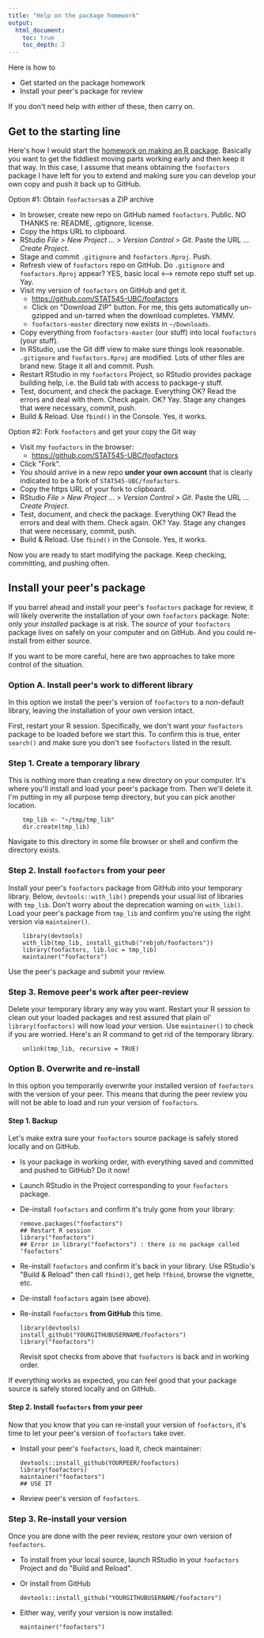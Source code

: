 ```yaml
---
title: "Help on the package homework"
output:
  html_document:
    toc: true
    toc_depth: 2
---
```


Here is how to

  * Get started on the package homework
  * Install your peer's package for review

If you don't need help with either of these, then carry on.

## Get to the starting line

Here's how I would start the [homework on making an R package](hw10_package.html). Basically you want to get the fiddliest moving parts working early and then keep it that way. In this case, I assume that means obtaining the `foofactors` package I have left for you to extend and making sure you can develop your own copy and push it back up to GitHub.

Option #1: Obtain `foofactors`as a ZIP archive

  * In browser, create new repo on GitHub named `foofactors`. Public. NO THANKS re: README, .gitignore, license.
  * Copy the https URL to clipboard.
  * RStudio *File > New Project ... > Version Control > Git*. Paste the URL ... *Create Project*.
  * Stage and commit `.gitignore` and `foofactors.Rproj`. Push.
  * Refresh view of `foofactors` repo on GitHub. Do `.gitignore` and `foofactors.Rproj` appear? YES, basic local <--> remote repo stuff set up. Yay.
  * Visit my version of `foofactors` on GitHub and get it.
    - <https://github.com/STAT545-UBC/foofactors>
    - Click on "Download ZIP" button. For me, this gets automatically un-gzipped and un-tarred when the download completes. YMMV.
    - `foofactors-master` directory now exists in `~/Downloads`.
  * Copy everything from `foofactors-master` (our stuff) into local `foofactors` (your stuff).
  * In RStudio, use the Git diff view to make sure things look reasonable. `.gitignore` and `foofactors.Rproj` are modified. Lots of other files are brand new. Stage it all and commit. Push.
  * Restart RStudio in my `foofactors` Project, so RStudio provides package building help, i.e. the Build tab with access to package-y stuff.
  * Test, document, and check the package. Everything OK? Read the errors and deal with them. Check again. OK? Yay. Stage any changes that were necessary, commit, push.
  * Build & Reload. Use `fbind()` in the Console. Yes, it works.
  
Option #2: Fork `foofactors` and get your copy the Git way

  * Visit my `foofactors` in the browser:
    - <https://github.com/STAT545-UBC/foofactors>
  * Click "Fork".
  * You should arrive in a new repo **under your own account** that is clearly indicated to be a fork of `STAT545-UBC/foofactors`.
  * Copy the https URL of your fork to clipboard.
  * RStudio *File > New Project ... > Version Control > Git*. Paste the URL ... *Create Project*.
  * Test, document, and check the package. Everything OK? Read the errors and deal with them. Check again. OK? Yay. Stage any changes that were necessary, commit, push.
  * Build & Reload. Use `fbind()` in the Console. Yes, it works.
  
Now you are ready to start modifying the package. Keep checking, committing, and pushing often.

## Install your peer's package

If you barrel ahead and install your peer's `foofactors` package for review, it will likely overwrite the installation of your own `foofactors` package. Note: only your *installed* package is at risk. The *source* of your `foofactors` package lives on safely on your computer and on GitHub. And you could re-install from either source.

If you want to be more careful, here are two approaches to take more control of the situation.

### Option A. Install peer's work to different library

In this option we install the peer's version of `foofactors` to a non-default library, leaving the installation of your own version intact.

First, restart your R session. Specifically, we don't want *your* `foofactors` package to be loaded before we start this. To confirm this is true, enter `search()` and make sure you don't see `foofactors` listed in the result.

### Step 1. Create a temporary library

This is nothing more than creating a new directory on your computer. It's where you'll install and load your peer's package from. Then we'll delete it. I'm putting in my all purpose temp directory, but you can pick another location.

        tmp_lib <- "~/tmp/tmp_lib"
        dir.create(tmp_lib)

Navigate to this directory in some file browser or shell and confirm the directory exists.

### Step 2. Install `foofactors` from your peer

Install your peer's `foofactors` package from GitHub into your temporary library. Below, `devtools::with_lib()` prepends your usual list of libraries with `tmp_lib`. Don't worry about the deprecation warning on `with_lib()`. Load your peer's package from `tmp_lib` and confirm you're using the right version via `maintainer()`.

        library(devtools)
        with_lib(tmp_lib, install_github("rebjoh/foofactors"))
        library(foofactors, lib.loc = tmp_lib)
        maintainer("foofactors")

Use the peer's package and submit your review.

### Step 3. Remove peer's work after peer-review

Delete your temporary library any way you want. Restart your R session to clean out your loaded packages and rest assured that plain ol' `library(foofactors)` will now load *your* version. Use `maintainer()` to check if you are worried. Here's an R command to get rid of the temporary library.

        unlink(tmp_lib, recursive = TRUE)

### Option B. Overwrite and re-install

In this option you temporarily overwrite your installed version of `foofactors` with the version of your peer. This means that during the peer review you will not be able to load and run your version of `foofactors`.

#### Step 1. Backup

Let's make extra sure your `foofactors` source package is safely stored locally and on GitHub.

  * Is your package in working order, with everything saved and committed and pushed to GitHub? Do it now!
  * Launch RStudio in the Project corresponding to your `foofactors` package.
  * De-install `foofactors` and confirm it's truly gone from your library:

        remove.packages("foofactors")
        ## Restart R session
        library("foofactors")
        ## Error in library("foofactors") : there is no package called ‘foofactors’
  * Re-install `foofactors` and confirm it's back in your library. Use RStudio's "Build & Reload" then call `fbind()`, get help `?fbind`, browse the vignette, etc.
  * De-install `foofactors` again (see above).
  * Re-install `foofactors` __from GitHub__ this time.

        library(devtools)
        install_github("YOURGITHUBUSERNAME/foofactors")
        library("foofactors")
    Revisit spot checks from above that `foofactors` is back and in working order.

If everything works as expected, you can feel good that your package source is safely stored locally and on GitHub.

#### Step 2. Install `foofactors` from your peer

Now that you know that you can re-install your version of `foofactors`, it's time to let your peer's version of `foofactors` take over.

  * Install your peer's `foofactors`, load it, check maintainer:

        devtools::install_github(YOURPEER/foofactors)
        library(foofactors)
        maintainer("foofactors")
        ## USE IT

  * Review peer's version of `foofactors`.

### Step 3. Re-install your version

Once you are done with the peer review, restore your own version of `foofactors`.

  * To install from your local source, launch RStudio in your `foofactors` Project and do "Build and Reload".
  * Or install from GitHub
  
        devtools::install_github("YOURGITHUBUSERNAME/foofactors")
        
  * Either way, verify your version is now installed:
  
        maintainer("foofactors")
